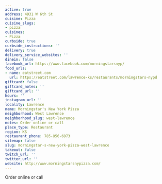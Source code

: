 ```yaml
---
active: true
address: 4931 W 6th St
cuisine: Pizza
cuisine_slugs:
- pizza
cuisines:
- Pizza
curbside: true
curbside_instructions: ''
delivery: true
delivery_service_websites: ''
dinein: false
facebook_url: https://www.facebook.com/morningstarsnyp/
food_urls:
- name: eatstreet.com
  url: https://eatstreet.com/lawrence-ks/restaurants/morningstars-nypd
giftcard: false
giftcard_notes: ''
giftcard_url: ''
hours: ''
instagram_url: ''
locality: Lawrence
name: Morningstar's New York Pizza
neighborhood: West Lawrence
neighborhood_slug: west-lawrence
notes: Order online or call
place_type: Restaurant
region: KS
restaurant_phone: 785-856-6973
sitemap: false
slug: morningstar-s-new-york-pizza-west-lawrence
takeout: false
twitch_url: ''
twitter_url: ''
website: http://www.morningstarsnypizza.com/
---
```


Order online or call